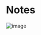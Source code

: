# Notes
![image](https://user-images.githubusercontent.com/43562678/234598397-aa0323ab-8003-4c1b-85b6-9490816a1b06.png)

